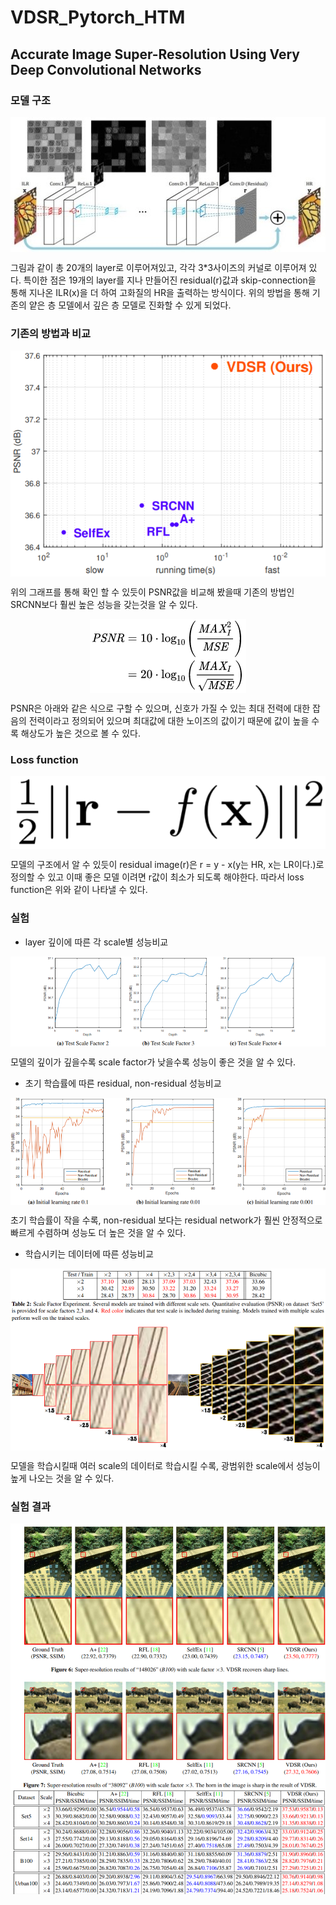 # VDSR_Pytorch_HTM

## Accurate Image Super-Resolution Using Very Deep Convolutional Networks

### 모델 구조

<img src="https://github.com/HwangToeMat/HwangToeMat.github.io/blob/master/assets/img/thumbnail/pr-2-1.jpeg?raw=true" style="max-width:100%;margin-left: auto; margin-right: auto; display: block;">

그림과 같이 총 20개의 layer로 이루어져있고, 각각 3\*3사이즈의 커널로 이루어져 있다. 특이한 점은 19개의 layer를 지나 만들어진 residual(r)값과 skip-connection을 통해 지나온 ILR(x)을 더 하여 고화질의 HR을 출력하는 방식이다. 위의 방법을 통해 기존의 얕은 층 모델에서 깊은 층 모델로 진화할 수 있게 되었다. 

### 기존의 방법과 비교

<img src="https://github.com/HwangToeMat/HwangToeMat.github.io/blob/master/Paper-Review/image/VDSR/image1.png?raw=true" style="max-width:100%;margin-left: auto; margin-right: auto; display: block;">

위의 그래프를 통해 확인 할 수 있듯이 PSNR값을 비교해 봤을때 기존의 방법인 SRCNN보다 훨씬 높은 성능을 갖는것을 알 수 있다.

<img src="https://github.com/HwangToeMat/SRCNN_Pytorch_HTM/blob/master/image/img-4.png?raw=true" style="max-width:100%;margin-left: auto; margin-right: auto; display: block;">

PSNR은 아래와 같은 식으로 구할 수 있으며, 신호가 가질 수 있는 최대 전력에 대한 잡음의 전력이라고 정의되어 있으며 최대값에 대한 노이즈의 값이기 때문에 값이 높을 수록 해상도가 높은 것으로 볼 수 있다. 

### Loss function

<img src="https://github.com/HwangToeMat/HwangToeMat.github.io/blob/master/Paper-Review/image/VDSR/image2.png?raw=true" style="max-width:100%;margin-left: auto; margin-right: auto; display: block;">

모델의 구조에서 알 수 있듯이 residual image(r)은 r = y - x(y는 HR, x는 LR이다.)로 정의할 수 있고 이때 좋은 모델 이려면 r값이 최소가 되도록 해야한다. 따라서 loss function은 위와 같이 나타낼 수 있다.

### 실험

* layer 깊이에 따른 각 scale별 성능비교 

<img src="https://github.com/HwangToeMat/HwangToeMat.github.io/blob/master/Paper-Review/image/VDSR/image3.png?raw=true" style="max-width:100%;margin-left: auto; margin-right: auto; display: block;">

모델의 깊이가 깊을수록 scale factor가 낮을수록 성능이 좋은 것을 알 수 있다.

* 초기 학습률에 따른 residual, non-residual 성능비교

<img src="https://github.com/HwangToeMat/HwangToeMat.github.io/blob/master/Paper-Review/image/VDSR/image4.png?raw=true" style="max-width:100%;margin-left: auto; margin-right: auto; display: block;">

초기 학습률이 작을 수록, non-residual 보다는 residual network가 훨씬 안정적으로 빠르게 수렴하며 성능도 더 높은 것을 알 수 있다.

* 학습시키는 데이터에 따른 성능비교

<img src="https://github.com/HwangToeMat/HwangToeMat.github.io/blob/master/Paper-Review/image/VDSR/image5.png?raw=true" style="max-width:100%;margin-left: auto; margin-right: auto; display: block;">

모델을 학습시킬때 여러 scale의 데이터로 학습시킬 수록, 광범위한 scale에서 성능이 높게 나오는 것을 알 수 있다.

### 실험 결과

<img src="https://github.com/HwangToeMat/HwangToeMat.github.io/blob/master/Paper-Review/image/VDSR/image6.png?raw=true" style="max-width:100%;margin-left: auto; margin-right: auto; display: block;">

<img src="https://github.com/HwangToeMat/HwangToeMat.github.io/blob/master/Paper-Review/image/VDSR/image7.png?raw=true" style="max-width:100%;margin-left: auto; margin-right: auto; display: block;">

